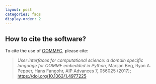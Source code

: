 ```yaml
---
layout: post
categories: faqs
display-order: 2
---
```


## How to cite the software?

To cite the use of [OOMMFC](http://github.com/joommf/oommfc), please cite:

> _User interfaces for computational science: a domain specific language for OOMMF embedded in Python_, Marijan Beg, Ryan A. Pepper, Hans Fangohr, AIP Advances 7, 056025 (2017); https://doi.org/10.1063/1.4977225
